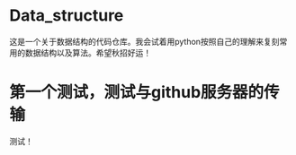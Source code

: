 # Data_structure
这是一个关于数据结构的代码仓库。我会试着用python按照自己的理解来复刻常用的数据结构以及算法。希望秋招好运！

# 第一个测试，测试与github服务器的传输
测试！
